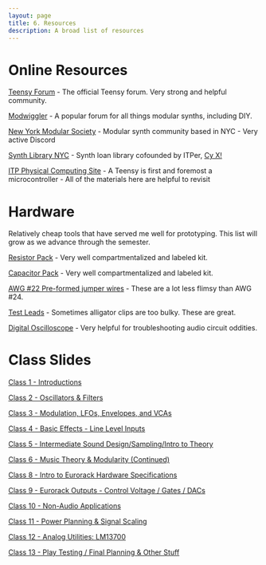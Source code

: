 ```yaml
---
layout: page
title: 6. Resources
description: A broad list of resources
---
```


# Online Resources

[Teensy Forum](https://forum.pjrc.com/index.php) - The official Teensy forum. Very strong and helpful community.

[Modwiggler](https://www.modwiggler.com/forum/index.php) - A popular forum for all things modular synths, including DIY.

[New York Modular Society](https://nyms.love/) - Modular synth community based in NYC - Very active Discord

[Synth Library NYC](https://synthlibrarynyc.org/) - Synth loan library cofounded by ITPer, [Cy X!](https://cyberwitch666.com/)

[ITP Physical Computing Site](https://itp.nyu.edu/physcomp/) - A Teensy is first and foremost a microcontroller - All of the materials here are helpful to revisit 

# Hardware

Relatively cheap tools that have served me well for prototyping. This list will grow as we advance through the semester.

[Resistor Pack](https://www.amazon.com/EEEEE-Resistor-Assortment-Electrical-Industrial/dp/B09PLNPX3P/) - Very well compartmentalized and labeled kit.

[Capacitor Pack](https://www.amazon.com/EEEEE-0-1uF%EF%BC%8D2200uF-Individual-Electrolytic-Assortment/dp/B0CFV5YL3G/) - Very well compartmentalized and labeled kit.

[AWG #22 Pre-formed jumper wires](https://www.amazon.com/Elenco-Piece-Pre-formed-Jumper-Wire/dp/B0002H7AIG/) - These are a lot less flimsy than AWG #24.

[Test Leads](https://www.amazon.com/Goupchn-Silicone-Multimeter-Minigrabber-Electronic/dp/B0852KRNPP/) - Sometimes alligator clips are too bulky. These are great.

[Digital Oscilloscope](https://www.amazon.com/Digital-Oscilloscope-Portable-Sampling-Oscilloscopes/dp/B0BXD6JL8T/) - Very helpful for troubleshooting audio circuit oddities.

# Class Slides

[Class 1 - Introductions](https://docs.google.com/presentation/d/1BOoeiWSBALnbR51Z-VF6w6HzhsnG3HWBKPIQPT9NMss/edit?usp=sharing)

[Class 2 - Oscillators & Filters](https://docs.google.com/presentation/d/1nLoB0f5fyK9Z7QsdNIlXbR2OM0jGjDi3bsPsiZ37mSc/edit?usp=sharing)

[Class 3 - Modulation, LFOs, Envelopes, and VCAs](https://docs.google.com/presentation/d/16HeQxrTBrAhh6-371D3O_rHzLjxvYzNxhpRM7IQQQM4/edit?usp=sharing)

[Class 4 - Basic Effects - Line Level Inputs](https://docs.google.com/presentation/d/1Y68XOhlTtiGOVx2A38qLdesFD-Md8h0qHbgWtnq1xws/edit?usp=sharing)

[Class 5 - Intermediate Sound Design/Sampling/Intro to Theory](https://docs.google.com/presentation/d/1VWrumGnpVqd9XsqTVrJ6Gt85X7Y_CdbYwDz6NV9_p90/edit?usp=sharing)

[Class 6 - Music Theory & Modularity (Continued)](https://docs.google.com/presentation/d/1eqCoFlJQixJswkbWQ4IZnfcuF352OTSX2fz0pqAdE3o/edit?usp=sharing)  

[Class 8 - Intro to Eurorack Hardware Specifications](https://docs.google.com/presentation/d/1FMDeHzPcB0e8AZzKNqfeGnR7hRHGrNW0yph2eRp06ko/edit?usp=sharing)  

[Class 9 - Eurorack Outputs - Control Voltage / Gates / DACs](https://docs.google.com/presentation/d/1EHQNC-loGFqUiQXHunMmSipkzUJReo5eMl0qTGyNNno/edit?usp=sharing)  

[Class 10 - Non-Audio Applications](https://docs.google.com/presentation/d/1_XYegB6QAA-pSJHGXVxRbgSk-jBAqj-m_iNt5atkT9I/edit?usp=sharing)

[Class 11 - Power Planning & Signal Scaling](https://docs.google.com/presentation/d/1aofjnkhiF46T2FD_N9_r0xAZezpIG4-0MQjG6R_sq9M/edit?usp=sharing)

[Class 12 - Analog Utilities: LM13700](https://docs.google.com/presentation/d/1m6dQZj57Ap_wQIAYXHixcKT3nEvHwSDki7l_5kZcZU8/edit?usp=sharing)

[Class 13 - Play Testing / Final Planning & Other Stuff](https://docs.google.com/presentation/d/10GgN0gk3RQ-n4bI4d4sKwZgKKP_Pcvmx2QVvBseHMy4/edit?usp=sharing)